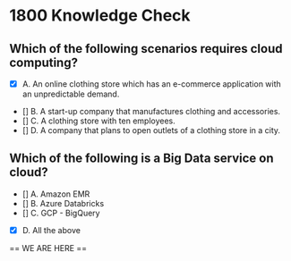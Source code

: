 # 1800 Knowledge Check

## Which of the following scenarios requires cloud computing?

- [X] A. An online clothing store which has an e-commerce application with an unpredictable demand.
- [] B. A start-up company that manufactures clothing and accessories.
- [] C. A clothing store with ten employees.
- [] D. A company that plans to open outlets of a clothing store in a city.

## Which of the following is a Big Data service on cloud?

- [] A. Amazon EMR
- [] B. Azure Databricks
- [] C. GCP - BigQuery
- [X] D. All the above







== WE ARE HERE ==
